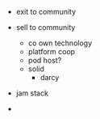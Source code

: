 - exit to community
- sell to community
	- co own technology
	- platform coop
	- pod host?
	- solid
		- darcy

- jam stack

- 